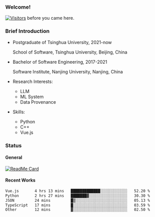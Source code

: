 ### Welcome!

[![Visitors](https://visitor-badge.laobi.icu/badge?page_id=HermitSun.HermitSun)]() before you came here.

### Brief Introduction

- Postgraduate of Tsinghua University, 2021-now
  
  School of Software, Tsinghua University, Beijing, China

- Bachelor of Software Engineering, 2017-2021
  
  Software Institute, Nanjing University, Nanjing, China

- Research Interests:
  - LLM
  - ML System
  - Data Provenance

- Skills:
  - Python
  - C++
  - Vue.js

### Status

#### General

[![ReadMe Card](https://github-readme-stats.hermitsun.vercel.app/api?username=HermitSun&count_private=true&show_icons=true)]()

#### Recent Works

<!--START_SECTION:waka-->

```txt
Vue.js       4 hrs 13 mins   █████████████░░░░░░░░░░░░   52.20 %
Python       2 hrs 27 mins   ███████▓░░░░░░░░░░░░░░░░░   30.30 %
JSON         24 mins         █▒░░░░░░░░░░░░░░░░░░░░░░░   05.13 %
TypeScript   17 mins         █░░░░░░░░░░░░░░░░░░░░░░░░   03.59 %
Other        12 mins         ▓░░░░░░░░░░░░░░░░░░░░░░░░   02.50 %
```

<!--END_SECTION:waka-->

